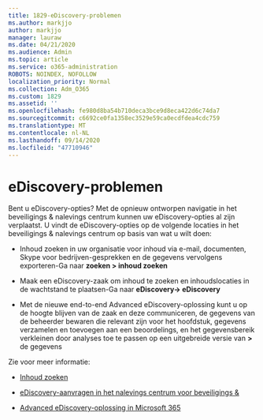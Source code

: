```yaml
---
title: 1829-eDiscovery-problemen
ms.author: markjjo
author: markjjo
manager: lauraw
ms.date: 04/21/2020
ms.audience: Admin
ms.topic: article
ms.service: o365-administration
ROBOTS: NOINDEX, NOFOLLOW
localization_priority: Normal
ms.collection: Adm_O365
ms.custom: 1829
ms.assetid: ''
ms.openlocfilehash: fe980d8ba54b710deca3bce9d8eca422d6c74da7
ms.sourcegitcommit: c6692ce0fa1358ec3529e59ca0ecdfdea4cdc759
ms.translationtype: MT
ms.contentlocale: nl-NL
ms.lasthandoff: 09/14/2020
ms.locfileid: "47710946"
---
```

# <a name="ediscovery-issues"></a>eDiscovery-problemen

Bent u eDiscovery-opties? Met de opnieuw ontworpen navigatie in het beveiligings & nalevings centrum kunnen uw eDiscovery-opties al zijn verplaatst.  U vindt de eDiscovery-opties op de volgende locaties in het beveiligings & nalevings centrum op basis van wat u wilt doen:

- Inhoud zoeken in uw organisatie voor inhoud via e-mail, documenten, Skype voor bedrijven-gesprekken en de gegevens vervolgens exporteren-Ga naar **zoeken > inhoud zoeken**

- Maak een eDiscovery-zaak om inhoud te zoeken en inhoudslocaties in de wachtstand te plaatsen-Ga naar **eDiscovery-> eDiscovery**

- Met de nieuwe end-to-end Advanced eDiscovery-oplossing kunt u op de hoogte blijven van de zaak en deze communiceren, de gegevens van de beheerder bewaren die relevant zijn voor het hoofdstuk, gegevens verzamelen en toevoegen aan een beoordelings, en het gegevensbereik verkleinen door analyses toe te passen op een uitgebreide versie van **>** de gegevens

Zie voor meer informatie:

- [Inhoud zoeken](https://docs.microsoft.com/microsoft-365/compliance/content-search)

- [eDiscovery-aanvragen in het nalevings centrum voor beveiligings &](https://docs.microsoft.com/microsoft-365/compliance/ediscovery-cases)

- [Advanced eDiscovery-oplossing in Microsoft 365](https://docs.microsoft.com/microsoft-365/compliance/overview-ediscovery-20)
